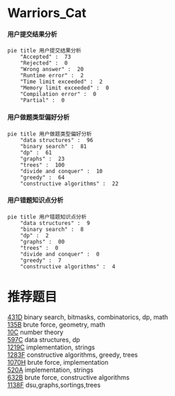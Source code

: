 # Warriors_Cat

<!-- tabs:start -->



#### **用户提交结果分析**

```mermaid
pie title 用户提交结果分析
    "Accepted" :  73
    "Rejected" :  0
    "Wrong answer" :  20
    "Runtime error" :  2
    "Time limit exceeded" :  2
    "Memory limit exceeded" :  0
    "Compilation error" :  0
    "Partial" :  0
```

#### **用户做题类型偏好分析**

```mermaid
pie title 用户做题类型偏好分析
    "data structures" :  96
    "binary search" :  81
    "dp" :  61
    "graphs" :  23
    "trees" :  100
    "divide and conquer" :  10
    "greedy" :  64
    "constructive algorithms" :  22
```
#### **用户错题知识点分析**

```mermaid
pie title 用户错题知识点分析
    "data structures" :  9
    "binary search" :  8
    "dp" :  2
    "graphs" :  00
    "trees" :  0
    "divide and conquer" :  0
    "greedy" :  7
    "constructive algorithms" :  4
```



<!-- tabs:end -->
# 推荐题目
[431D](https://codeforces.com/contest/431/problem/D)		binary search,
                        bitmasks,
                        combinatorics,
                        dp,
                        math		  
[135B](https://codeforces.com/contest/135/problem/B)		brute force,
                        geometry,
                        math		  
[10C](https://codeforces.com/contest/10/problem/C)		number theory		  
[597C](https://codeforces.com/contest/597/problem/C)		data structures,
                        dp		  
[1219C](https://codeforces.com/contest/1219/problem/C)		implementation,
                        strings		  
[1283F](https://codeforces.com/contest/1283/problem/F)		constructive algorithms,
                        greedy,
                        trees		  
[1070H](https://codeforces.com/contest/1070/problem/H)		brute force,
                        implementation		  
[520A](https://codeforces.com/contest/520/problem/A)		implementation,
                        strings		  
[632B](https://codeforces.com/contest/632/problem/B)		brute force,
                        constructive algorithms		  
[1138F](https://codeforces.com/contest/1138/problem/F)		dsu,graphs,sortings,trees		  
